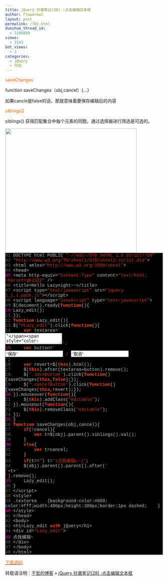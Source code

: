 ```yaml
---
title: jQuery 抄袭笔记(28) :点击编辑文本框
author: Flowerowl
layout: post
permalink: /702.html
duoshuo_thread_id:
  - 1266889
views:
  - 1143
bot_views:
  - 3
categories:
  - jQuery
  - 代码
---
```

<span style="color: #ff6600;">saveChanges</span>

function saveChanges（obj,cancel）{&#8230;}<a name="baidusnap2"></a>

如果cancle是false的话，那就意味着要保存编辑后的内容

<span style="color: #ff6600;">siblings() </span>

siblings() 获得匹配集合中每个元素的同胞，通过选择器进行筛选是可选的。

<img class="aligncenter size-full wp-image-706" title="Lazynight | 夜阑" src="http://lazynight.me/wp-content/uploads/2011/10/20111028062536.jpg" alt="" width="420" height="398" />

<div class="source" style="font-family: '[object HTMLOptionElement]', Consolas, 'Lucida Console', 'Courier New'; color: #c0c0c0; background-color: #000000;">
  <span style="color: #696969;">01</span> <span style="color: #c0c0c0;"><!</span><span style="color: #c0c0c0;">DOCTYPE</span> <span style="color: #c0c0c0;">html</span> <span style="color: #c0c0c0;">PUBLIC</span> <span style="color: #d13800;">&#8220;-//W3C//DTD XHTML 1.0 Strict//EN&#8221;</span><br /> <span style="color: #696969;">02</span> <span style="color: #d13800;">&#8220;http://www.w3.org/TR/xhtml1/DTD/xhtml1-strict.dtd&#8221;</span><span style="color: #c0c0c0;">></span><br /> <span style="color: #696969;">03</span> <span style="color: #c0c0c0;"><</span><span style="color: #c0c0c0;">html</span> <span style="color: #c0c0c0;">xmlns</span><span style="color: #c0c0c0;">=</span><span style="color: #d13800;">&#8220;http://www.w3.org/1999/xhtml&#8221;</span><span style="color: #c0c0c0;">></span><br /> <span style="color: #696969;">04</span> <span style="color: #c0c0c0;"><</span><span style="color: #c0c0c0;">head</span><span style="color: #c0c0c0;">></span><br /> <span style="color: #f810b0;">05</span> <span style="color: #c0c0c0;"><</span><span style="color: #c0c0c0;">meta</span> <span style="color: #c0c0c0;">http</span><span style="color: #c0c0c0;">-</span><span style="color: #c0c0c0;">equiv</span><span style="color: #c0c0c0;">=</span><span style="color: #d13800;">&#8220;Content-Type&#8221;</span> <span style="color: #c0c0c0;">content</span><span style="color: #c0c0c0;">=</span><span style="color: #d13800;">&#8220;text/html; charset=gb2312&#8243;</span> <span style="color: #c0c0c0;">/></span><br /> <span style="color: #696969;">06</span> <span style="color: #c0c0c0;"><</span><span style="color: #c0c0c0;">title</span><span style="color: #c0c0c0;">></span><span style="color: #c0c0c0;">Hello</span> <span style="color: #c0c0c0;">Lazynight</span><span style="color: #c0c0c0;">~~<</span><span style="color: #c0c0c0;">/title></span><br /> <span style="color: #696969;">07</span> <span style="color: #c0c0c0;"><</span><span style="color: #c0c0c0;">script</span> <span style="color: #c0c0c0;">type</span><span style="color: #c0c0c0;">=</span><span style="color: #d13800;">&#8220;text/javascript&#8221;</span> <span style="color: #c0c0c0;">src</span><span style="color: #c0c0c0;">=</span><span style="color: #d13800;">&#8220;jquery-1.1.3.pack.js&#8221;</span><span style="color: #c0c0c0;">><</span><span style="color: #c0c0c0;">/script></span><br /> <span style="color: #696969;">08</span> <span style="color: #c0c0c0;"><</span><span style="color: #c0c0c0;">script</span> <span style="color: #c0c0c0;">language</span><span style="color: #c0c0c0;">=</span><span style="color: #d13800;">&#8220;JavaScript&#8221;</span> <span style="color: #c0c0c0;">type</span><span style="color: #c0c0c0;">=</span><span style="color: #d13800;">&#8220;text/javascript&#8221;</span><span style="color: #c0c0c0;">></span><br /> <span style="color: #696969;">09</span> <span style="color: #c0c0c0;">$</span>(<span style="color: #c0c0c0;">document</span><span style="color: #c0c0c0;">).</span><span style="color: #c0c0c0;">ready</span>(<span style="color: #ff4400; font-weight: bold;">function</span><span style="color: #c0c0c0;">(){</span><br /> <span style="color: #f810b0;">10</span> <span style="color: #c0c0c0;">Lazy_edit</span>();<br /> <span style="color: #696969;">11</span> <span style="color: #c0c0c0;">});</span><br /> <span style="color: #696969;">12</span> <span style="color: #ff4400; font-weight: bold;">function</span> <span style="color: #c0c0c0;">Lazy_edit</span><span style="color: #c0c0c0;">(){</span><br /> <span style="color: #696969;">13</span> <span style="color: #c0c0c0;">$</span>(<span style="color: #d13800;">&#8220;#Lazy_edit&#8221;</span><span style="color: #c0c0c0;">).</span><span style="color: #c0c0c0;">click</span>(<span style="color: #ff4400; font-weight: bold;">function</span><span style="color: #c0c0c0;">(){</span><br /> <span style="color: #696969;">14</span>     <span style="color: #ff4400; font-weight: bold;">var</span> <span style="color: #c0c0c0;">textarea</span><span style="color: #c0c0c0;">=</span><span style="color: #d13800;">&#8216;<div><textarea class=&#8221;textarea&#8221; row=&#8221;100&#8243; cols=&#8221;60&#8243;>&#8217;</span><span style="color: #c0c0c0;">+</span><span style="color: #c0c0c0;">$</span>(<span style="color: #ff4400; font-weight: bold;">this</span><span style="color: #c0c0c0;">).</span><span style="color: #c0c0c0;">html</span>()<span style="color: #c0c0c0;">+</span><span style="color: #d13800;">&#8216;</textarea>&#8217;</span>;<br /> <span style="color: #f810b0;">15</span>     <span style="color: #ff4400; font-weight: bold;">var</span> <span style="color: #c0c0c0;">button</span><span style="color: #c0c0c0;">=</span><span style="color: #d13800;">&#8216;<div><input type=&#8221;button&#8221; value=&#8221;保存&#8221; class=&#8221;saveButton&#8221;/> / <input type=&#8221;button&#8221; value=&#8221;取消&#8221; class=&#8221;cancelButton&#8221;/></div></div>&#8217;</span>;<br /> <span style="color: #696969;">16</span>     <span style="color: #ff4400; font-weight: bold;">var</span> <span style="color: #c0c0c0;">revert</span><span style="color: #c0c0c0;">=</span><span style="color: #c0c0c0;">$</span>(<span style="color: #ff4400; font-weight: bold;">this</span><span style="color: #c0c0c0;">).</span><span style="color: #c0c0c0;">html</span>();<br /> <span style="color: #696969;">17</span>     <span style="color: #c0c0c0;">$</span>(<span style="color: #ff4400; font-weight: bold;">this</span><span style="color: #c0c0c0;">).</span><span style="color: #c0c0c0;">after</span>(<span style="color: #c0c0c0;">textarea</span><span style="color: #c0c0c0;">+</span><span style="color: #c0c0c0;">button</span><span style="color: #c0c0c0;">).</span><span style="color: #c0c0c0;">remove</span>();<br /> <span style="color: #696969;">18</span>     <span style="color: #c0c0c0;">$</span>(<span style="color: #d13800;">&#8216;.saveButton&#8217;</span><span style="color: #c0c0c0;">).</span><span style="color: #c0c0c0;">click</span>(<span style="color: #ff4400; font-weight: bold;">function</span><span style="color: #c0c0c0;">(){</span><span style="color: #c0c0c0;">saveChanges</span>(<span style="color: #ff4400; font-weight: bold;">this</span><span style="color: #c0c0c0;">,</span><span style="color: #ff4400; font-weight: bold;">false</span><span style="color: #c0c0c0;">);});</span><br /> <span style="color: #696969;">19</span>     <span style="color: #c0c0c0;">$</span>(<span style="color: #d13800;">&#8216;.cancelButton&#8217;</span><span style="color: #c0c0c0;">).</span><span style="color: #c0c0c0;">click</span>(<span style="color: #ff4400; font-weight: bold;">function</span><span style="color: #c0c0c0;">(){</span><span style="color: #c0c0c0;">saveChanges</span>(<span style="color: #ff4400; font-weight: bold;">this</span><span style="color: #c0c0c0;">,</span><span style="color: #c0c0c0;">revert</span><span style="color: #c0c0c0;">);});</span><br /> <span style="color: #f810b0;">20</span> <span style="color: #c0c0c0;">}).</span><span style="color: #c0c0c0;">mouseover</span>(<span style="color: #ff4400; font-weight: bold;">function</span><span style="color: #c0c0c0;">(){</span><br /> <span style="color: #696969;">21</span>     <span style="color: #c0c0c0;">$</span>(<span style="color: #ff4400; font-weight: bold;">this</span><span style="color: #c0c0c0;">).</span><span style="color: #c0c0c0;">addClass</span>(<span style="color: #d13800;">&#8220;editable&#8221;</span>);<br /> <span style="color: #696969;">22</span> <span style="color: #c0c0c0;">}).</span><span style="color: #c0c0c0;">mouseout</span>(<span style="color: #ff4400; font-weight: bold;">function</span><span style="color: #c0c0c0;">(){</span><br /> <span style="color: #696969;">23</span>     <span style="color: #c0c0c0;">$</span>(<span style="color: #ff4400; font-weight: bold;">this</span><span style="color: #c0c0c0;">).</span><span style="color: #c0c0c0;">removeClass</span>(<span style="color: #d13800;">&#8220;editable&#8221;</span>);<br /> <span style="color: #696969;">24</span> <span style="color: #c0c0c0;">});</span><br /> <span style="color: #f810b0;">25</span> <span style="color: #c0c0c0;">}</span><br /> <span style="color: #696969;">26</span> <span style="color: #ff4400; font-weight: bold;">function</span> <span style="color: #c0c0c0;">saveChanges</span>(<span style="color: #c0c0c0;">obj</span><span style="color: #c0c0c0;">,</span><span style="color: #c0c0c0;">cancel</span><span style="color: #c0c0c0;">){</span><br /> <span style="color: #696969;">27</span>     <span style="color: #ff4400; font-weight: bold;">if</span>(<span style="color: #c0c0c0;">!</span><span style="color: #c0c0c0;">cancel</span><span style="color: #c0c0c0;">){</span><br /> <span style="color: #696969;">28</span>         <span style="color: #ff4400; font-weight: bold;">var</span> <span style="color: #c0c0c0;">t</span><span style="color: #c0c0c0;">=</span><span style="color: #c0c0c0;">$</span>(<span style="color: #c0c0c0;">obj</span><span style="color: #c0c0c0;">).</span><span style="color: #c0c0c0;">parent</span><span style="color: #c0c0c0;">().</span><span style="color: #c0c0c0;">siblings</span>(<span style="color: #c0c0c0;"></span><span style="color: #c0c0c0;">).</span><span style="color: #c0c0c0;">val</span>();<br /> <span style="color: #696969;">29</span>     <span style="color: #c0c0c0;">}</span><br /> <span style="color: #f810b0;">30</span>     <span style="color: #ff4400; font-weight: bold;">else</span><span style="color: #c0c0c0;">{</span><br /> <span style="color: #696969;">31</span>         <span style="color: #ff4400; font-weight: bold;">var</span> <span style="color: #c0c0c0;">t</span><span style="color: #c0c0c0;">=</span><span style="color: #c0c0c0;">cancel</span>;<br /> <span style="color: #696969;">32</span>     <span style="color: #c0c0c0;">}</span><br /> <span style="color: #696969;">33</span>     <span style="color: #ff4400; font-weight: bold;">if</span>(<span style="color: #c0c0c0;">t</span><span style="color: #c0c0c0;">==</span><span style="color: #d13800;">&#8221;</span>) <span style="color: #c0c0c0;">t</span><span style="color: #c0c0c0;">=</span><span style="color: #d13800;">&#8216;(点我编辑~)&#8217;</span>;<br /> <span style="color: #696969;">34</span>     <span style="color: #c0c0c0;">$</span>(<span style="color: #c0c0c0;">obj</span><span style="color: #c0c0c0;">).</span><span style="color: #c0c0c0;">parent</span><span style="color: #c0c0c0;">().</span><span style="color: #c0c0c0;">parent</span><span style="color: #c0c0c0;">().</span><span style="color: #c0c0c0;">after</span>(<span style="color: #d13800;">&#8216;<div id=&#8221;Lazy_edit&#8221;>&#8217;</span><span style="color: #c0c0c0;">+</span><span style="color: #c0c0c0;">t</span><span style="color: #c0c0c0;">+</span><span style="color: #d13800;">&#8216;</div>&#8217;</span><span style="color: #c0c0c0;">).</span><span style="color: #c0c0c0;">remove</span>();<br /> <span style="color: #f810b0;">35</span>     <span style="color: #c0c0c0;">Lazy_edit</span>();<br /> <span style="color: #696969;">36</span> <span style="color: #c0c0c0;">}</span><br /> <span style="color: #696969;">37</span> <span style="color: #c0c0c0;"><</span><span style="color: #c0c0c0;">/script></span><br /> <span style="color: #696969;">38</span> <span style="color: #c0c0c0;"><</span><span style="color: #c0c0c0;">style</span><span style="color: #c0c0c0;">></span><br /> <span style="color: #696969;">39</span> <span style="color: #c0c0c0;">.</span><span style="color: #c0c0c0;">textarea</span>    <span style="color: #c0c0c0;">{</span><span style="color: #c0c0c0;">background</span><span style="color: #c0c0c0;">-</span><span style="color: #c0c0c0;">color</span><span style="color: #c0c0c0;">:</span><span style="color: #c0c0c0;">#</span><span style="color: #c0c0c0;">000</span>;  <span style="color: #c0c0c0;">color</span><span style="color: #c0c0c0;">:</span><span style="color: #c0c0c0;">#</span><span style="color: #c0c0c0;">fff</span>;<span style="color: #c0c0c0;">width</span><span style="color: #c0c0c0;">:</span><span style="color: #c0c0c0;">400</span><span style="color: #c0c0c0;">px</span>;<span style="color: #c0c0c0;">height</span><span style="color: #c0c0c0;">:</span><span style="color: #c0c0c0;">300</span><span style="color: #c0c0c0;">px</span>;<span style="color: #c0c0c0;">border</span><span style="color: #c0c0c0;">:</span><span style="color: #c0c0c0;">1</span><span style="color: #c0c0c0;">px</span> <span style="color: #c0c0c0;">dashed</span>;    <span style="color: #c0c0c0;">}</span><br /> <span style="color: #f810b0;">40</span> <span style="color: #c0c0c0;"><</span><span style="color: #c0c0c0;">/style></span><br /> <span style="color: #696969;">41</span> <span style="color: #c0c0c0;"><</span><span style="color: #c0c0c0;">/head></span><br /> <span style="color: #696969;">42</span> <span style="color: #c0c0c0;"><</span><span style="color: #c0c0c0;">body</span><span style="color: #c0c0c0;">></span><br /> <span style="color: #696969;">43</span> <span style="color: #c0c0c0;"><</span><span style="color: #c0c0c0;">h1</span><span style="color: #c0c0c0;">></span><span style="color: #c0c0c0;">Lazy_edit</span> <span style="color: #ff4400; font-weight: bold;">with</span> <span style="color: #c0c0c0;">jQuery</span><span style="color: #c0c0c0;"><</span><span style="color: #c0c0c0;">/h1></span><br /> <span style="color: #696969;">44</span> <span style="color: #c0c0c0;"><</span><span style="color: #c0c0c0;">div</span> <span style="color: #c0c0c0;">id</span><span style="color: #c0c0c0;">=</span><span style="color: #d13800;">&#8220;Lazy_edit&#8221;</span><span style="color: #c0c0c0;">></span><br /> <span style="color: #f810b0;">45</span> <span style="color: #c0c0c0;">点我编辑</span><span style="color: #c0c0c0;">~</span><br /> <span style="color: #696969;">46</span> <span style="color: #c0c0c0;"><</span><span style="color: #c0c0c0;">/div></span><br /> <span style="color: #696969;">47</span> <span style="color: #c0c0c0;"><</span><span style="color: #c0c0c0;">/body></span><br /> <span style="color: #696969;">48</span> <span style="color: #c0c0c0;"><</span><span style="color: #c0c0c0;">/html></span>
</div>

<span style="color: #ff6600;"><a href="http://down.qiannao.com/space/file/flowerowl/-4e0a-4f20-5206-4eab/Lazy28_-70b9-51fb-7f16-8f91-6587-672c-6846.rar/.page" target="_blank"><span style="color: #ff6600;">下载源码</span></a></span>

转载请注明：[于哲的博客][1] &raquo; [jQuery 抄袭笔记(28) :点击编辑文本框][2]

 [1]: http://localhost/wordpress
 [2]: http://localhost/wordpress/702.html